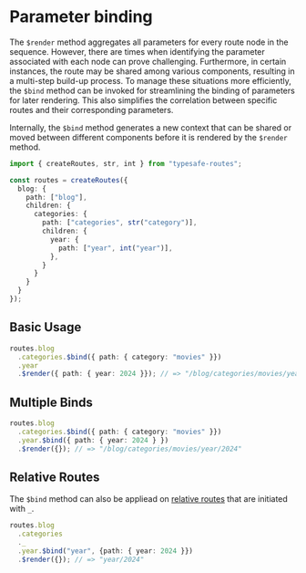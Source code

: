 # Parameter binding

The `$render` method aggregates all parameters for every route node in the sequence. However, there are times when identifying the parameter associated with each node can prove challenging. Furthermore, in certain instances, the route may be shared among various components, resulting in a multi-step build-up process. To manage these situations more efficiently, the `$bind` method can be invoked for streamlining the binding of parameters for later rendering. This also simplifies the correlation between specific routes and their corresponding parameters.

Internally, the `$bind` method generates a new context that can be shared or moved between different components before it is rendered by the `$render` method.

``` ts
import { createRoutes, str, int } from "typesafe-routes";

const routes = createRoutes({
  blog: {
    path: ["blog"],
    children: {
      categories: {
        path: ["categories", str("category")],
        children: {
          year: {
            path: ["year", int("year")],
          },
        }
      }
    }
  }
});
```

<!-- tabs:start -->

## **Basic Usage**

``` ts
routes.blog
  .categories.$bind({ path: { category: "movies" }})
  .year
  .$render({ path: { year: 2024 }}); // => "/blog/categories/movies/year/2024"
```

## **Multiple Binds**

``` ts
routes.blog
  .categories.$bind({ path: { category: "movies" }})
  .year.$bind({ path: { year: 2024 } })
  .$render({}); // => "/blog/categories/movies/year/2024"
```

## **Relative Routes**

The `$bind` method can also be appliead on [relative routes](basic-features/relative-routes.md) that are initiated with `_`.

``` ts
routes.blog
  .categories
  ._
  .year.$bind("year", {path: { year: 2024 }})
  .$render({}); // => "year/2024"
```
<!-- tabs:end -->